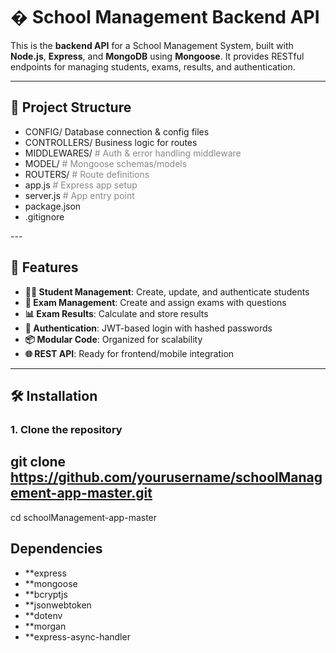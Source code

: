 # � School Management Backend API

This is the **backend API** for a School Management System, built with **Node.js**, **Express**, and **MongoDB** using **Mongoose**. It provides RESTful endpoints for managing students, exams, results, and authentication.

---

## 📁 Project Structure


  <ul>
    <li>CONFIG/ Database connection & config files</span></li>
    <li>CONTROLLERS/ Business logic for routes</span></li>
    <li>MIDDLEWARES/ <span style="color: #888;"># Auth & error handling middleware</span></li>
    <li>MODEL/ <span style="color: #888;"># Mongoose schemas/models</span></li>
    <li>ROUTERS/ <span style="color: #888;"># Route definitions</span></li>
    <li class="file">app.js <span style="color: #888;"># Express app setup</span></li>
    <li class="file">server.js <span style="color: #888;"># App entry point</span></li>
    <li class="file">package.json</li>
    <li class="file">.gitignore</li>
  </ul>
---

## 🚀 Features

- **👨‍🎓 Student Management**: Create, update, and authenticate students
- **📝 Exam Management**: Create and assign exams with questions
- **📊 Exam Results**: Calculate and store results
- **🔐 Authentication**: JWT-based login with hashed passwords
- **📦 Modular Code**: Organized for scalability
- **🌐 REST API**: Ready for frontend/mobile integration

---

## 🛠️ Installation

### 1. Clone the repository

## git clone https://github.com/yourusername/schoolManagement-app-master.git
cd schoolManagement-app-master

## Dependencies
- **express
- **mongoose
- **bcryptjs
- **jsonwebtoken
- **dotenv
- **morgan
- **express-async-handler
